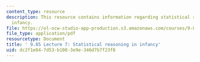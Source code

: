 ```yaml
---
content_type: resource
description: This resource contains information regarding statistical reasoning in
  infancy.
file: https://ol-ocw-studio-app-production.s3.amazonaws.com/courses/9-85-infant-and-early-childhood-cognition-fall-2012/dc2f1e847d53b1083e9e346d7b7f23f8_MIT9_85F12_lec7_stats.pdf
file_type: application/pdf
resourcetype: Document
title: ' 9.85 Lecture 7: Statistical reasoning in infancy'
uid: dc2f1e84-7d53-b108-3e9e-346d7b7f23f8
---
```

